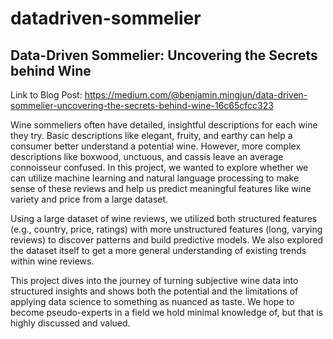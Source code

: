 # datadriven-sommelier
## Data-Driven Sommelier: Uncovering the Secrets behind Wine

Link to Blog Post: https://medium.com/@benjamin.mingjun/data-driven-sommelier-uncovering-the-secrets-behind-wine-16c65cfcc323

Wine sommeliers often have detailed, insightful descriptions for each wine they try. Basic descriptions like elegant, fruity, and earthy can help a consumer better understand a potential wine. However, more complex descriptions like boxwood, unctuous, and cassis leave an average connoisseur confused. In this project, we wanted to explore whether we can utilize machine learning and natural language processing to make sense of these reviews and help us predict meaningful features like wine variety and price from a large dataset.

Using a large dataset of wine reviews, we utilized both structured features (e.g., country, price, ratings) with more unstructured features (long, varying reviews) to discover patterns and build predictive models. We also explored the dataset itself to get a more general understanding of existing trends within wine reviews.

This project dives into the journey of turning subjective wine data into structured insights and shows both the potential and the limitations of applying data science to something as nuanced as taste. We hope to become pseudo-experts in a field we hold minimal knowledge of, but that is highly discussed and valued.
